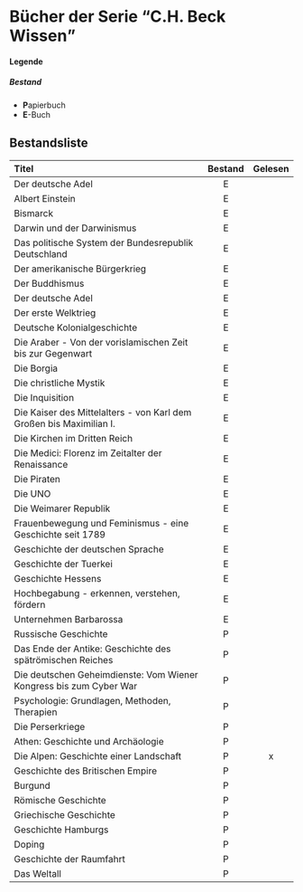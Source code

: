 # Bücher der Serie <q>C.H. Beck Wissen</q>

#### Legende
##### Bestand
- **P**apierbuch
- **E**-Buch

## Bestandsliste

| Titel                                                               | Bestand | Gelesen |
|:--------------------------------------------------------------------|:-------:|:-------:|
| Der deutsche Adel                                                   |    E    |         |
| Albert Einstein                                                     |    E    |         |
| Bismarck                                                            |    E    |         |
| Darwin und der Darwinismus                                          |    E    |         |
| Das politische System der Bundesrepublik Deutschland                |    E    |         |
| Der amerikanische Bürgerkrieg                                       |    E    |         |
| Der Buddhismus                                                      |    E    |         |
| Der deutsche Adel                                                   |    E    |         |
| Der erste Welktrieg                                                 |    E    |         |
| Deutsche Kolonialgeschichte                                         |    E    |         |
| Die Araber - Von der vorislamischen Zeit bis zur Gegenwart          |    E    |         |
| Die Borgia                                                          |    E    |         |
| Die christliche Mystik                                              |    E    |         |
| Die Inquisition                                                     |    E    |         |
| Die Kaiser des Mittelalters - von Karl dem Großen bis Maximilian I. |    E    |         |
| Die Kirchen im Dritten Reich                                        |    E    |         |
| Die Medici: Florenz im Zeitalter der Renaissance                    |    E    |         |
| Die Piraten                                                         |    E    |         |
| Die UNO                                                             |    E    |         |
| Die Weimarer Republik                                               |    E    |         |
| Frauenbewegung und Feminismus - eine Geschichte seit 1789           |    E    |         |
| Geschichte der deutschen Sprache                                    |    E    |         |
| Geschichte der Tuerkei                                              |    E    |         |
| Geschichte Hessens                                                  |    E    |         |
| Hochbegabung - erkennen, verstehen, fördern                         |    E    |         |
| Unternehmen Barbarossa                                              |    E    |         |
| Russische Geschichte                                                |    P    |         |
| Das Ende der Antike: Geschichte des spätrömischen Reiches           |    P    |         |
| Die deutschen Geheimdienste: Vom Wiener Kongress bis zum Cyber War  |    P    |         |
| Psychologie: Grundlagen, Methoden, Therapien                        |    P    |         |
| Die Perserkriege                                                    |    P    |         |
| Athen: Geschichte und Archäologie                                   |    P    |         |
| Die Alpen: Geschichte einer Landschaft                              |    P    |    x    |
| Geschichte des Britischen Empire                                    |    P    |         |
| Burgund                                                             |    P    |         | 
| Römische Geschichte                                                 |    P    |         |
| Griechische Geschichte                                              |    P    |         |
| Geschichte Hamburgs                                                 |    P    |         |
| Doping                                                              |    P    |         |
| Geschichte der Raumfahrt                                            |    P    |         |
| Das Weltall                                                         |    P    |         |